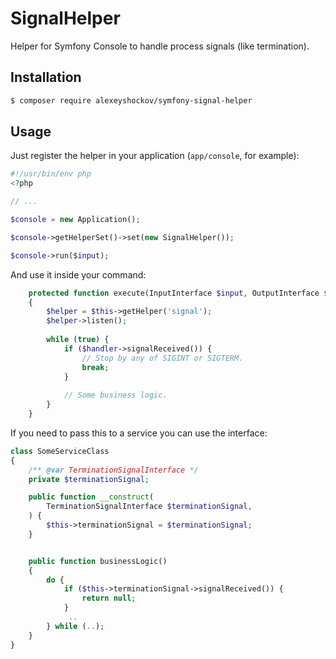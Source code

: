 # SignalHelper

Helper for Symfony Console to handle process signals (like termination).

## Installation

```bash
$ composer require alexeyshockov/symfony-signal-helper
```

## Usage

Just register the helper in your application (`app/console`, for example):
```php
#!/usr/bin/env php
<?php

// ...

$console = new Application();

$console->getHelperSet()->set(new SignalHelper());

$console->run($input);
```

And use it inside your command:

```php
    protected function execute(InputInterface $input, OutputInterface $output)
    {
        $helper = $this->getHelper('signal');
        $helper->listen();
        
        while (true) {
            if ($handler->signalReceived()) {
                // Stop by any of SIGINT or SIGTERM.
                break;
            }
            
            // Some business logic.
        }
    }
```


If you need to pass this to a service you can use the interface:

```php
class SomeServiceClass
{
    /** @var TerminationSignalInterface */
    private $terminationSignal;

    public function __construct(
        TerminationSignalInterface $terminationSignal,
    ) {
        $this->terminationSignal = $terminationSignal;
    }


    public function businessLogic()
    {
        do {
            if ($this->terminationSignal->signalReceived()) {
                return null;
            }
             ..
        } while (..);
    }
}
```
